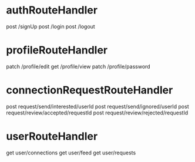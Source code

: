 # authRouteHandler
post /signUp
post /login
post /logout

# profileRouteHandler
patch /profile/edit
get /profile/view
patch /profile/password

# connectionRequestRouteHandler
post request/send/interested/userId
post request/send/ignored/userId
post request/review/accepted/requestId
post request/review/rejected/requestId

# userRouteHandler
get user/connections
get user/feed 
get user/requests
